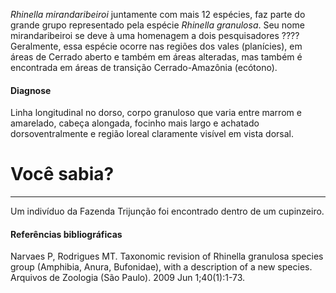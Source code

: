 ﻿*Rhinella mirandaribeiroi* juntamente com mais 12 espécies, faz parte do grande grupo representado pela espécie *Rhinella granulosa*. Seu nome mirandaribeiroi se deve à uma homenagem a dois pesquisadores ????
Geralmente, essa espécie ocorre nas regiões dos vales (planícies), em áreas de Cerrado aberto e também em áreas alteradas, mas também é encontrada em áreas de transição Cerrado-Amazônia (ecótono).
#### Diagnose
Linha longitudinal no dorso, corpo granuloso que varia entre marrom e amarelado, cabeça alongada, focinho mais largo e achatado dorsoventralmente e <glossario>região loreal</glossario> claramente visível em vista dorsal.
<div class="col-lg-12">
  <div class="jumbotron">
    <h1 class="display-4">Você sabia?</h1>
    <hr class="my-4">
    <p><p>Um indivíduo da Fazenda Trijunção foi encontrado dentro de um cupinzeiro.</p></p>
  </div>
</div>

#### Referências bibliográficas
Narvaes P, Rodrigues MT. Taxonomic revision of Rhinella granulosa species group (Amphibia, Anura, Bufonidae), with a description of a new species. Arquivos de Zoologia (São Paulo). 2009 Jun 1;40(1):1-73.